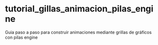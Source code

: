 # tutorial_gillas_animacion_pilas_engine
Guia paso a paso para construir animaciones mediante grillas de gráficos con pilas engine
